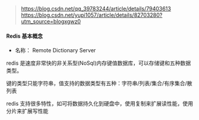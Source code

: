 > https://blog.csdn.net/qq_39783244/article/details/79403613
 >https://blog.csdn.net/yupi1057/article/details/82703280?utm_source=blogxgwz0

#### Redis 基本概念

- 名称： Remote Dictionary Server

redis 是速度非常快的非关系型(NoSql)内存键值数据库，可以存储键和五种数据类型。

键的类型只能字符串，值支持的数据类型有五种：字符串/列表/集合/有序集合/散列表

redis 支持很多特性，如可将数据持久化到硬盘中，使用复制来扩展读性能，使用分片来扩展写性能
